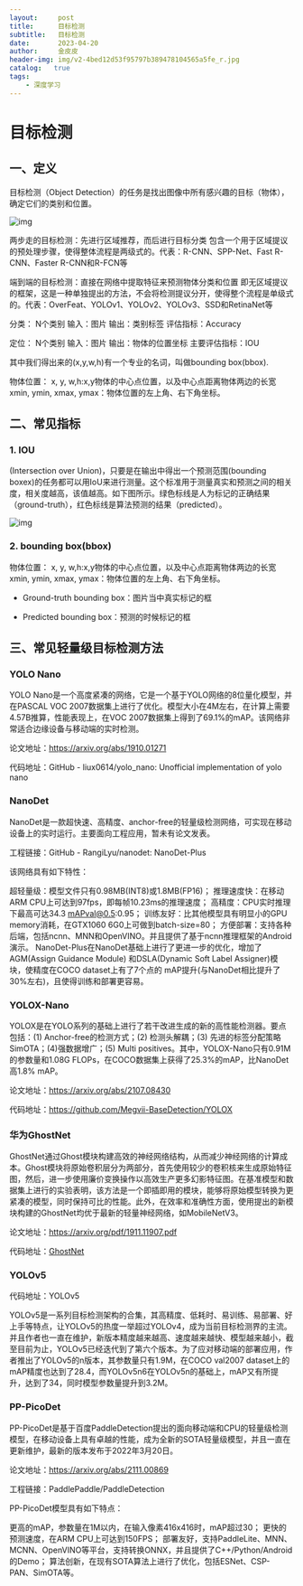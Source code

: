 ```yaml
---
layout:     post
title:      目标检测
subtitle:   目标检测
date:       2023-04-20
author:     金皮皮
header-img: img/v2-4bed12d53f95797b389478104565a5fe_r.jpg
catalog:   true
tags:
    - 深度学习
---
```

# 目标检测

## 一、定义

目标检测（Object Detection）的任务是找出图像中所有感兴趣的目标（物体），确定它们的类别和位置。

![img](https://img-blog.csdnimg.cn/2b9a12f59067471785c1c77a43f6485e.png)

两步走的目标检测：先进行区域推荐，而后进行目标分类
包含一个用于区域提议的预处理步骤，使得整体流程是两级式的。代表：R-CNN、SPP-Net、Fast R-CNN、Faster R-CNN和R-FCN等

端到端的目标检测：直接在网络中提取特征来预测物体分类和位置
即无区域提议的框架，这是一种单独提出的方法，不会将检测提议分开，使得整个流程是单级式的。代表：OverFeat、YOLOv1、YOLOv2、YOLOv3、SSD和RetinaNet等



分类：
N个类别
输入：图片
输出：类别标签
评估指标：Accuracy


定位：
N个类别
输入：图片
输出：物体的位置坐标
主要评估指标：IOU




其中我们得出来的(x,y,w,h)有一个专业的名词，叫做bounding box(bbox).

物体位置：
x, y, w,h:x,y物体的中心点位置，以及中心点距离物体两边的长宽
xmin, ymin, xmax, ymax：物体位置的左上角、右下角坐标。



## 二、常见指标

### 1. IOU

(Intersection over Union)，只要是在输出中得出一个预测范围(bounding boxex)的任务都可以用IoU来进行测量。这个标准用于测量真实和预测之间的相关度，相关度越高，该值越高。如下图所示。绿色标线是人为标记的正确结果（ground-truth），红色标线是算法预测的结果（predicted）。

![img](https://img-blog.csdnimg.cn/20190114221649458.png?x-oss-process=image/watermark,type_ZmFuZ3poZW5naGVpdGk,shadow_10,text_aHR0cHM6Ly9ibG9nLmNzZG4ubmV0L2dhb3l1MTI1MzQwMTU2Mw==,size_16,color_FFFFFF,t_70)



### 2. bounding box(bbox)

物体位置：
x, y, w,h:x,y物体的中心点位置，以及中心点距离物体两边的长宽
xmin, ymin, xmax, ymax：物体位置的左上角、右下角坐标。

- Ground-truth bounding box：图片当中真实标记的框

- Predicted bounding box：预测的时候标记的框

  

## 三、常见轻量级目标检测方法

### YOLO Nano

YOLO Nano是一个高度紧凑的网络，它是一个基于YOLO网络的8位量化模型，并在PASCAL VOC 2007数据集上进行了优化。模型大小在4M左右，在计算上需要4.57B推算，性能表现上，在VOC 2007数据集上得到了69.1%的mAP。该网络非常适合边缘设备与移动端的实时检测。

论文地址：https://arxiv.org/abs/1910.01271

代码地址：GitHub - liux0614/yolo_nano: Unofficial implementation of yolo nano

### **NanoDet**

NanoDet是一款超快速、高精度、anchor-free的轻量级检测网络，可实现在移动设备上的实时运行。主要面向工程应用，暂未有论文发表。

 工程链接：GitHub - RangiLyu/nanodet: NanoDet-Plus

该网络具有如下特性：

超轻量级：模型文件只有0.98MB(INT8)或1.8MB(FP16)；
推理速度快：在移动ARM CPU上可达到97fps，即每帧10.23ms的推理速度；
高精度：CPU实时推理下最高可达34.3 mAPval@0.5:0.95；
训练友好：比其他模型具有明显小的GPU memory消耗，在GTX1060 6G0上可做到batch-size=80；
方便部署：支持各种后端，包括ncnn、MNN和OpenVINO。并且提供了基于ncnn推理框架的Android演示。
NanoDet-Plus在NanoDet基础上进行了更进一步的优化，增加了AGM(Assign Guidance Module) 和DSLA(Dynamic Soft Label Assigner)模块，使精度在COCO dataset上有了7个点的 mAP提升(与NanoDet相比提升了30%左右)，且使得训练和部署更容易。
### YOLOX-Nano

YOLOX是在YOLO系列的基础上进行了若干改进生成的新的高性能检测器。要点包括：(1) Anchor-free的检测方式；(2) 检测头解耦；(3) 先进的标签分配策略SimOTA；(4)强数据增广；(5) Multi positives。其中，YOLOX-Nano只有0.91M的参数量和1.08G FLOPs，在COCO数据集上获得了25.3%的mAP，比NanoDet高1.8% mAP。

论文地址：https://arxiv.org/abs/2107.08430

代码地址：https://github.com/Megvii-BaseDetection/YOLOX

### 华为GhostNet

GhostNet通过Ghost模块构建高效的神经网络结构，从而减少神经网络的计算成本。Ghost模块将原始卷积层分为两部分，首先使用较少的卷积核来生成原始特征图，然后，进一步使用廉价变换操作以高效生产更多幻影特征图。在基准模型和数据集上进行的实验表明，该方法是一个即插即用的模块，能够将原始模型转换为更紧凑的模型，同时保持可比的性能。此外，在效率和准确性方面，使用提出的新模块构建的GhostNet均优于最新的轻量神经网络，如MobileNetV3。

论文地址：https://arxiv.org/pdf/1911.11907.pdf

代码地址：[GhostNet](https://github.com/huawei-noah/ghostnet)

### YOLOv5

代码地址：YOLOv5

YOLOv5是一系列目标检测架构的合集，其高精度、低耗时、易训练、易部署、好上手等特点，让YOLOv5的热度一举超过YOLOv4，成为当前目标检测界的主流。并且作者也一直在维护，新版本精度越来越高、速度越来越快、模型越来越小，截至目前为止，YOLOv5已经迭代到了第六个版本。为了应对移动端的部署应用，作者推出了YOLOv5的n版本，其参数量只有1.9M，在COCO val2007 dataset上的mAP精度也达到了28.4，而YOLOv5n6在YOLOv5n的基础上，mAP又有所提升，达到了34，同时模型参数量提升到3.2M。



### PP-PicoDet

PP-PicoDet是基于百度PaddleDetection提出的面向移动端和CPU的轻量级检测模型，在移动设备上具有卓越的性能，成为全新的SOTA轻量级模型，并且一直在更新维护，最新的版本发布于2022年3月20日。

论文地址：https://arxiv.org/abs/2111.00869

工程链接：PaddlePaddle/PaddleDetection

PP-PicoDet模型具有如下特点：

更高的mAP，参数量在1M以内，在输入像素416x416时，mAP超过30；
更快的预测速度，在ARM CPU上可达到150FPS；
部署友好，支持PaddleLite、MNN、MCNN、OpenVINO等平台，支持转换ONNX，并且提供了C++/Python/Android的Demo；
算法创新，在现有SOTA算法上进行了优化，包括ESNet、CSP-PAN、SimOTA等。
